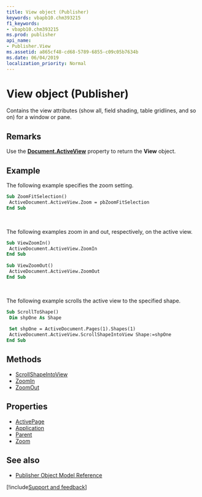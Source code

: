 ```yaml
---
title: View object (Publisher)
keywords: vbapb10.chm393215
f1_keywords:
- vbapb10.chm393215
ms.prod: publisher
api_name:
- Publisher.View
ms.assetid: a865cf48-cd68-5789-6855-c09c05b7634b
ms.date: 06/04/2019
localization_priority: Normal
---
```



# View object (Publisher)

Contains the view attributes (show all, field shading, table gridlines, and so on) for a window or pane.
 
## Remarks

Use the **[Document.ActiveView](Publisher.Document.ActiveView.md)** property to return the **View** object. 

## Example

The following example specifies the zoom setting.

```vb
Sub ZoomFitSelection() 
 ActiveDocument.ActiveView.Zoom = pbZoomFitSelection 
End Sub
```

<br/>

The following examples zoom in and out, respectively, on the active view.

```vb
Sub ViewZoomIn() 
 ActiveDocument.ActiveView.ZoomIn 
End Sub 
 
Sub ViewZoomOut() 
 ActiveDocument.ActiveView.ZoomOut 
End Sub
```

<br/>

The following example scrolls the active view to the specified shape.

```vb
Sub ScrollToShape() 
 Dim shpOne As Shape 
 
 Set shpOne = ActiveDocument.Pages(1).Shapes(1) 
 ActiveDocument.ActiveView.ScrollShapeIntoView Shape:=shpOne 
End Sub
```


## Methods

- [ScrollShapeIntoView](Publisher.View.ScrollShapeIntoView.md)
- [ZoomIn](Publisher.View.ZoomIn.md)
- [ZoomOut](Publisher.View.ZoomOut.md)

## Properties

- [ActivePage](Publisher.View.ActivePage.md)
- [Application](Publisher.View.Application.md)
- [Parent](Publisher.View.Parent.md)
- [Zoom](Publisher.View.Zoom.md)

## See also

- [Publisher Object Model Reference](overview/publisher/object-model.md)



[!include[Support and feedback](~/includes/feedback-boilerplate.md)]